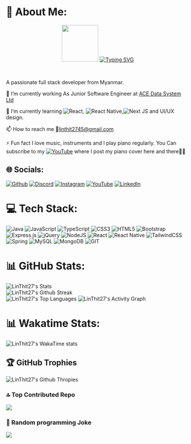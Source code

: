 # 💫 About Me:

<p align="center">
  <img src="https://user-images.githubusercontent.com/74038190/216649417-9acc58df-9186-4132-ad43-819a57babb67.gif" width="100">
  <a href="https://git.io/typing-svg"><img src="https://readme-typing-svg.demolab.com?font=Fira+Code&pause=1000&random=false&width=435&lines=Hello+World+%F0%9F%91%8B%2C+I'm+Lin+Thit+Htwe." alt="Typing SVG" /></a>
</p>
</br>

A passionate full stack developer from Myanmar.

🔭 I’m currently working As Junior Software Engineer at [ACE Data System Ltd](https://acedatasystems.com/)

🌱 I’m currently learning ![React](https://img.shields.io/badge/react-%2320232a.svg?style=plastic&logo=react&logoColor=%2361DAFB), ![React Native](https://img.shields.io/badge/react_native-%2320232a.svg?style=plastic&logo=react&logoColor=%2361DAFB),![Next JS](https://img.shields.io/badge/Next-black?style=plastic&logo=next.js&logoColor=white) and UI/UX design.

📫 How to reach me 📧linthit2745@gmail.com

⚡ Fun fact I love music, instruments and I play piano regularly. You Can subscribe to my [![YouTube](https://img.shields.io/badge/YouTube-%23FF0000.svg?logo=YouTube&logoColor=white)](https://youtube.com/@linthit-piano) where I post my piano cover here and there🎹🎵

## 🌐 Socials:
[![Github](https://img.shields.io/badge/Github-%2324192eDA.svg?logo=github&logoColor=white)](https://github.com/LinThit27) [![Discord](https://img.shields.io/badge/Discord-%237289DA.svg?logo=discord&logoColor=white)](https://discord.gg/ivanlinnotfound404) [![Instagram](https://img.shields.io/badge/Instagram-%23E4405F.svg?logo=Instagram&logoColor=white)](https://instagram.com/linthit2745) [![YouTube](https://img.shields.io/badge/YouTube-%23FF0000.svg?logo=YouTube&logoColor=white)](https://youtube.com/@linthit-piano) [![LinkedIn](https://img.shields.io/badge/LinkedIn-%230077B5.svg?logo=linkedin&logoColor=white)](https://www.linkedin.com/in/lin-thit-845b64294/)


# 💻 Tech Stack:
![Java](https://img.shields.io/badge/java-%23ED8B00.svg?style=plastic&logo=openjdk&logoColor=white) ![JavaScript](https://img.shields.io/badge/javascript-%23323330.svg?style=plastic&logo=javascript&logoColor=%23F7DF1E) ![TypeScript](https://img.shields.io/badge/typescript-%23007ACC.svg?style=plastic&logo=typescript&logoColor=white) ![CSS3](https://img.shields.io/badge/css3-%231572B6.svg?style=plastic&logo=css3&logoColor=white) ![HTML5](https://img.shields.io/badge/html5-%23E34F26.svg?style=plastic&logo=html5&logoColor=white) ![Bootstrap](https://img.shields.io/badge/bootstrap-%238511FA.svg?style=plastic&logo=bootstrap&logoColor=white) ![Express.js](https://img.shields.io/badge/express.js-%23404d59.svg?style=plastic&logo=express&logoColor=%2361DAFB) ![jQuery](https://img.shields.io/badge/jquery-%230769AD.svg?style=plastic&logo=jquery&logoColor=white) ![NodeJS](https://img.shields.io/badge/node.js-6DA55F?style=plastic&logo=node.js&logoColor=white) ![React](https://img.shields.io/badge/react-%2320232a.svg?style=plastic&logo=react&logoColor=%2361DAFB) ![React Native](https://img.shields.io/badge/react_native-%2320232a.svg?style=plastic&logo=react&logoColor=%2361DAFB) ![TailwindCSS](https://img.shields.io/badge/tailwindcss-%2338B2AC.svg?style=plastic&logo=tailwind-css&logoColor=white) ![Spring](https://img.shields.io/badge/spring-%236DB33F.svg?style=plastic&logo=spring&logoColor=white) ![MySQL](https://img.shields.io/badge/mysql-%2300000f.svg?style=plastic&logo=mysql&logoColor=white) ![MongoDB](https://img.shields.io/badge/MongoDB-%234ea94b.svg?style=plastic&logo=mongodb&logoColor=white) ![GIT](https://img.shields.io/badge/Git-fc6d26?style=plastic&logo=git&logoColor=white)

# 📊 GitHub Stats:
![LinThit27's Stats](https://github-readme-stats.vercel.app/api?username=LinThit27&theme=tokyonight&hide_border=true&include_all_commits=true&count_private=true&show=reviews,discussions_started,discussions_answered,prs_merged,prs_merged_percentage)<br/>
![LinThit27's Github Streak](https://github-readme-streak-stats.herokuapp.com/?user=LinThit27&theme=tokyonight&hide_border=true)<br/>
![LinThit27's Top Languages](https://github-readme-stats.vercel.app/api/top-langs/?username=LinThit27&langs_count=12&theme=tokyonight&hide_border=true&include_all_commits=true&count_private=true&layout=compact)
![LinThit27's Activity Graph](https://github-readme-activity-graph.vercel.app/graph/?username=LinThit27&radius=6&theme=tokyo-night&hide_border=true) 

# 📊 Wakatime Stats:
![LinThit27's WakaTime stats](https://github-readme-stats.vercel.app/api/wakatime?username=LinThit27\&layout=compact&theme=tokyonight&hide_border=true)

## 🏆 GitHub Trophies
![LinThit27's Github Thropies](https://github-profile-trophy.vercel.app/?username=LinThit27&theme=tokyonight&no-bg=false&margin-w=2&no-frame=true)

### 🔝 Top Contributed Repo
![](https://github-contributor-stats.vercel.app/api?username=LinThit27&limit=6&theme=tokyonight&combine_all_yearly_contributions=true&hide_border=true)

### 🤪 Random programming Joke 
![](https://readme-jokes.vercel.app/api?theme=tokyonight&hideBorder)

<!-- Proudly created with GPRM ( https://gprm.itsvg.in ) -->
